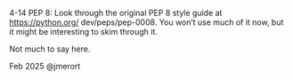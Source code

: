 4-14
PEP 8: Look through the original PEP 8 style guide at https://python.org/
dev/peps/pep-0008. You won’t use much of it now, but it might be interesting
to skim through it.

Not much to say here.

Feb 2025
@jmerort